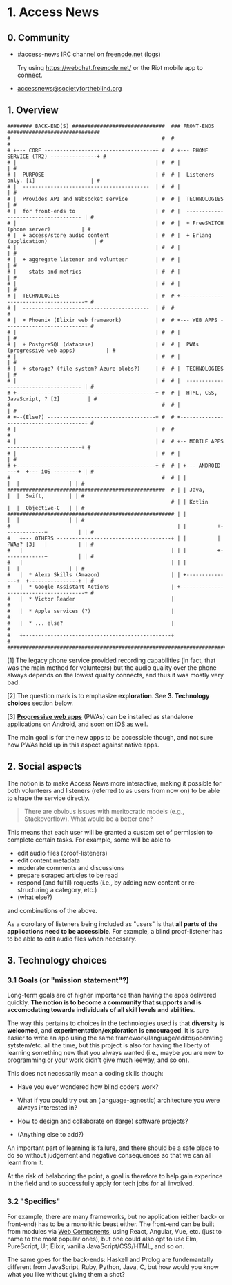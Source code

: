 # 1. Access News

## 0. Community

+ #access-news IRC channel on [freenode.net](https://freenode.net/) ([logs](https://freenode.logbot.info/access-news))

  Try using https://webchat.freenode.net/ or the Riot mobile app to connect.

+ accessnews@societyfortheblind.org

## 1. Overview

```text
######## BACK-END(S) ##############################  ### FRONT-ENDS ##############################
#                                                 #  #                                           #
# +--- CORE ------------------------------------+ #  # +--- PHONE SERVICE (TR2) ---------------+ #
# |                                             | #  # |                                       | #
# |  PURPOSE                                    | #  # |  Listeners only. [1]                  | #
# |  -----------------------------------------  | #  # |                                       | #
# |  Provides API and Websocket service         | #  # |  TECHNOLOGIES                         | #
# |  for front-ends to                          | #  # |  ------------------------------------ | #
# |                                             | #  # |  + FreeSWITCH (phone server)          | #
# |  + access/store audio content               | #  # |  + Erlang (application)               | #
# |                                             | #  # |                                       | #
# |  + aggregate listener and volunteer         | #  # |                                       | #
# |    stats and metrics                        | #  # |                                       | #
# |                                             | #  # |                                       | #
# |  TECHNOLOGIES                               | #  # +---------------------------------------+ #
# |  -----------------------------------------  | #  #                                           #
# |  + Phoenix (Elixir web framework)           | #  # +--- WEB APPS --------------------------+ #
# |                                             | #  # |                                       | #
# |  + PostgreSQL (database)                    | #  # |  PWAs (progressive web apps)          | #
# |                                             | #  # |                                       | #
# |  + storage? (file system? Azure blobs?)     | #  # |  TECHNOLOGIES                         | #
# |                                             | #  # |  ------------------------------------ | #
# +---------------------------------------------+ #  # |  HTML, CSS, JavaScript, ? [2]         | #
#                                                 #  # |                                       | #
# +--(Else?) -----------------------------------+ #  # +---------------------------------------+ #
# |                                             | #  #                                           #
# |                                             | #  # +-- MOBILE APPS ------------------------+ #
# |                                             | #  # |                                       | #
# +---------------------------------------------+ #  # | +--- ANDROID ---+  +--- iOS --------+ | #
#                                                 #  # | |               |  |                | | #
###################################################  # | | Java,         |  |  Swift,        | | #
                                                     # | | Kotlin        |  |  Objective-C   | | #
###################################################### | |               |  |                | | #
#                                                      | |          +-------------+          | | #
#   +--- OTHERS -------------------------------------+ | |          | PWAs? [3]   |          | | #
#   |                                                | | |          +-------------+          | | #
#   |                                                | | |               |  |                | | #
#   |  * Alexa Skills (Amazon)                       | | +---------------+  +----------------+ | #
#   |  * Google Assistant Actions                    | +---------------------------------------+ #
#   |  * Victor Reader                               |                                           #
#   |  * Apple services (?)                          |                                           #
#   |  * ... else?                                   |                                           #
#   +------------------------------------------------+                                           #
##################################################################################################
```

[1] The   legacy   phone   service  provided   recording
    capabilities (in fact, that  was the main method for
    volunteers)  but the  audio quality  over the  phone
    always depends  on the lowest quality  connects, and
    thus it was mostly very bad.

[2] The question  mark is to  emphasize **exploration**.
    See **3. Technology choices** section below.

[3] [**Progressive web apps**](https://developers.google.com/web/progressive-web-apps)
    (PWAs) can be installed as standalone applications on Android, and
    [soon on iOS as well](https://medium.com/@firt/progressive-web-apps-on-ios-are-here-d00430dee3a7).

The main goal  is for the new apps  to be accessible
though, and not sure how PWAs hold up in this aspect
against native apps.

## 2. Social aspects

The notion is to  make Access News more interactive,
making it possible for both volunteers and listeners
(referred to  as users  from now on)  to be  able to
shape the service directly.

> There  are obvious  issues with  meritocratic models
> (e.g., Stackoverflow). What would be a better one?

This means that  each user will be  granted a custom
set  of permission  to complete  certain tasks.  For
example, some will be able to

+ edit audio files (proof-listeners)
+ edit content metadata
+ moderate comments and discussions
+ prepare scraped articles to be read
+ respond (and fulfil) requests (i.e., by adding new
  content or re-structuring a category, etc.)
+ (what else?)

and combinations of the above.

As  a  corollary  of  listeners  being  included  as
"users"  is that  **all  parts  of the  applications
need  to  be  accessible**.  For  example,  a  blind
proof-listener has  to be  able to edit  audio files
when necessary.

## 3. Technology choices

### 3.1 Goals (or "mission statement"?)

Long-term goals are of higher importance than having
the  apps  delivered  quickly. **The  notion  is  to
become a community that supports and is accomodating
towards   individuals  of   all  skill   levels  and
abilities**.

The way this pertains to choices in the technologies
used   is  that   **diversity  is   welcomed**,  and
**experimentation/exploration  is  encouraged**.  It
is  sure  easier to  write  an  app using  the  same
framework/language/editor/operating sytstem/etc. all
the time,  but this project  is also for  having the
liberty of  learning something  new that  you always
wanted (i.e.,  maybe you  are new to  programming or
your work didn't give much leeway, and so on).

This does  not  necessarily  mean a  coding
skills though:

+ Have you ever wondered how blind coders work?

+ What  if you  could try  out an  (language-agnostic)
  architecture you were always interested in?

+ How to design and collaborate on (large) software projects?

+ (Anything else to add?)

An important part of  learning is failure, and there
should be  a safe place  to do so  without judgement
and negative  consequences so that we  can all learn
from it.

At  the risk  of  belaboring the  point,  a goal  is
therefore to help gain experince in the field and to
successfully apply for tech jobs for all involved.

### 3.2 "Specifics"

For  example,  there  are many  frameworks,  but  no
application (either back- or  front-end) has to be a
monolithic beast either. The  front-end can be built
from modules via
[Web Components](https://en.wikipedia.org/wiki/Web_Components),
using  React,  Angular,  Vue,  etc.  (just  to  name
to  the  most  popular  ones), but  one  could  also
opt  to use  Elm,  PureScript,  Ur, Elixir,  vanilla
JavaScript/CSS/HTML, and so on.

The same goes for  the back-ends: Haskell and Prolog
are fundemantally  different from  JavaScript, Ruby,
Python, Java,  C, but  how would  you know  what you
like without giving them a shot?
